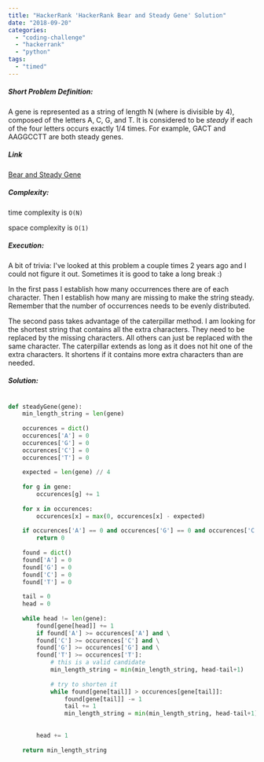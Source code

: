 ```yaml
---
title: "HackerRank 'HackerRank Bear and Steady Gene' Solution"
date: "2018-09-20"
categories: 
  - "coding-challenge"
  - "hackerrank"
  - "python"
tags: 
  - "timed"
---
```


##### Short Problem Definition:

A gene is represented as a string of length N (where is divisible by 4), composed of the letters A, C, G, and T. It is considered to be _steady_ if each of the four letters occurs exactly 1/4 times. For example, GACT and AAGGCCTT are both steady genes.

##### Link

[Bear and Steady Gene](https://www.hackerrank.com/challenges/bear-and-steady-gene)

##### Complexity:

time complexity is `O(N)`

space complexity is `O(1)`

##### Execution:

A bit of trivia: I've looked at this problem a couple times 2 years ago and I could not figure it out. Sometimes it is good to take a long break :)

In the first pass I establish how many occurrences there are of each character. Then I establish how many are missing to make the string steady. Remember that the number of occurrences needs to be evenly distributed.

The second pass takes advantage of the caterpillar method. I am looking for the shortest string that contains all the extra characters. They need to be replaced by the missing characters. All others can just be replaced with the same character. The caterpillar extends as long as it does not hit one of the extra characters. It shortens if it contains more extra characters than are needed.

##### Solution:

```python

def steadyGene(gene):
    min_length_string = len(gene)
    
    occurences = dict()
    occurences['A'] = 0
    occurences['G'] = 0
    occurences['C'] = 0
    occurences['T'] = 0
    
    expected = len(gene) // 4
    
    for g in gene:
        occurences[g] += 1
    
    for x in occurences:
        occurences[x] = max(0, occurences[x] - expected)
    
    if occurences['A'] == 0 and occurences['G'] == 0 and occurences['C'] == 0 and occurences['T'] == 0:
        return 0
    
    found = dict()
    found['A'] = 0
    found['G'] = 0
    found['C'] = 0
    found['T'] = 0
    
    tail = 0
    head = 0
    
    while head != len(gene):
        found[gene[head]] += 1
        if found['A'] >= occurences['A'] and \
        found['C'] >= occurences['C'] and \
        found['G'] >= occurences['G'] and \
        found['T'] >= occurences['T']:
            # this is a valid candidate
            min_length_string = min(min_length_string, head-tail+1)
            
            # try to shorten it
            while found[gene[tail]] > occurences[gene[tail]]:
                found[gene[tail]] -= 1
                tail += 1
                min_length_string = min(min_length_string, head-tail+1)
            
            
        head += 1
    
    return min_length_string
```
